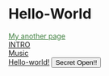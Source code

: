 <head>
  <link rel="stylesheet" href="test.css">
</head>

# Hello-World
<a id="demo1" style="color:rgb(64,128,64);" href="http://worldofchaos.github.io">My another page</a><br>
<a href="https://dolmangksun.github.io/1/">INTRO</a>
<br><a href="1.html">Music</a>
<br><a href="https://dolmangksun.github.io/hello-world">Hello-world!</a>
<button type="button" onclick="document.getElementById('demo1').innerHTML='WorldOfChaos'">Secret Open!!</button>

